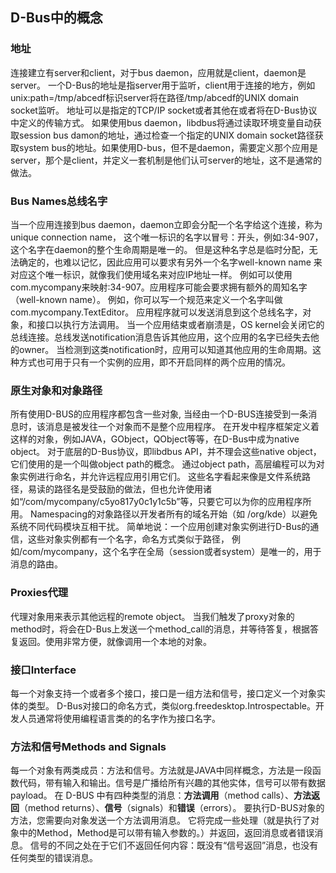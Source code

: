 ## D-Bus中的概念

### 地址

连接建立有server和client，对于bus daemon，应用就是client，daemon是server。 一个D-Bus的地址是指server用于监听，client用于连接的地方，例如unix:path=/tmp/abcedf标识server将在路径/tmp/abcedf的UNIX domain socket监听。 地址可以是指定的TCP/IP socket或者其他在或者将在D-Bus协议中定义的传输方式。 如果使用bus daemon，libdbus将通过读取环境变量自动获取session bus damon的地址，通过检查一个指定的UNIX domain socket路径获取system bus的地址。如果使用D-bus，但不是daemon，需要定义那个应用是server，那个是client，并定义一套机制是他们认可server的地址，这不是通常的做法。

### Bus Names总线名字

当一个应用连接到bus daemon，daemon立即会分配一个名字给这个连接，称为unique connection name， 这个唯一标识的名字以冒号：开头，例如:34-907，这个名字在daemon的整个生命周期是唯一的。 但是这种名字总是临时分配，无法确定的，也难以记忆，因此应用可以要求有另外一个名字well-known name 来对应这个唯一标识，就像我们使用域名来对应IP地址一样。 例如可以使用com.mycompany来映射:34-907。应用程序可能会要求拥有额外的周知名字（well-known name）。 例如，你可以写一个规范来定义一个名字叫做 com.mycompany.TextEditor。 应用程序就可以发送消息到这个总线名字，对象，和接口以执行方法调用。 当一个应用结束或者崩溃是，OS kernel会关闭它的总线连接。总线发送notification消息告诉其他应用，这个应用的名字已经失去他的owner。 当检测到这类notification时，应用可以知道其他应用的生命周期。这种方式也可用于只有一个实例的应用，即不开启同样的两个应用的情况。

### 原生对象和对象路径

所有使用D-BUS的应用程序都包含一些对象, 当经由一个D-BUS连接受到一条消息时，该消息是被发往一个对象而不是整个应用程序。 在开发中程序框架定义着这样的对象，例如JAVA，GObject，QObject等等，在D-Bus中成为native object。 对于底层的D-Bus协议，即libdbus API，并不理会这些native object，它们使用的是一个叫做object path的概念。 通过object path，高层编程可以为对象实例进行命名，并允许远程应用引用它们。 这些名字看起来像是文件系统路径，易读的路径名是受鼓励的做法，但也允许使用诸如“/com/mycompany/c5yo817y0c1y1c5b”等，只要它可以为你的应用程序所用。 Namespacing的对象路径以开发者所有的域名开始（如 /org/kde）以避免系统不同代码模块互相干扰。 简单地说：一个应用创建对象实例进行D-Bus的通信，这些对象实例都有一个名字，命名方式类似于路径， 例如/com/mycompany，这个名字在全局（session或者system）是唯一的，用于消息的路由。

### Proxies代理

代理对象用来表示其他远程的remote object。 当我们触发了proxy对象的method时，将会在D-Bus上发送一个method_call的消息，并等待答复，根据答复返回。使用非常方便，就像调用一个本地的对象。

### 接口Interface

每一个对象支持一个或者多个接口，接口是一组方法和信号，接口定义一个对象实体的类型。 D-Bus对接口的命名方式，类似org.freedesktop.Introspectable。开发人员通常将使用编程语言类的的名字作为接口名字。

### 方法和信号Methods and Signals

每一个对象有两类成员：方法和信号。方法就是JAVA中同样概念，方法是一段函数代码，带有输入和输出。信号是广播给所有兴趣的其他实体，信号可以带有数据payload。 在 D-BUS 中有四种类型的消息：**方法调用**（method calls）、**方法返回**（method returns）、**信号**（signals）和**错误**（errors）。 要执行D-BUS对象的方法，您需要向对象发送一个方法调用消息。 它将完成一些处理（就是执行了对象中的Method，Method是可以带有输入参数的。）并返回，返回消息或者错误消息。 信号的不同之处在于它们不返回任何内容：既没有“信号返回”消息，也没有任何类型的错误消息。
